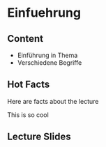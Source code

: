 # Einfuehrung

## Content

- Einführung in Thema
- Verschiedene Begriffe

## Hot Facts

Here are facts about the lecture

This is so cool

## Lecture Slides

